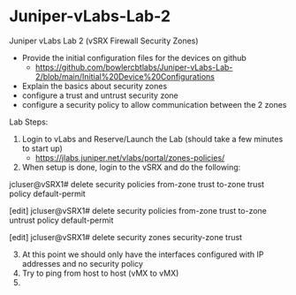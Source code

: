 # Juniper-vLabs-Lab-2
Juniper vLabs Lab 2 (vSRX Firewall Security Zones)

- Provide the initial configuration files for the devices on github
    - https://github.com/bowlercbtlabs/Juniper-vLabs-Lab-2/blob/main/Initial%20Device%20Configurations
- Explain the basics about security zones
- configure a trust and untrust security zone
- configure a security policy to allow communication between the 2 zones


Lab Steps:

1) Login to vLabs and Reserve/Launch the Lab (should take a few minutes to start up)
    - https://jlabs.juniper.net/vlabs/portal/zones-policies/
2) When setup is done, login to the vSRX and do the following:

jcluser@vSRX1# delete security policies from-zone trust to-zone trust policy default-permit 

[edit]
jcluser@vSRX1# delete security policies from-zone trust to-zone untrust policy default-permit 

[edit]
jcluser@vSRX1# delete security zones security-zone trust 

3) At this point we should only have the interfaces configured with IP addresses and no security policy
4) Try to ping from host to host (vMX to vMX)
5) 
